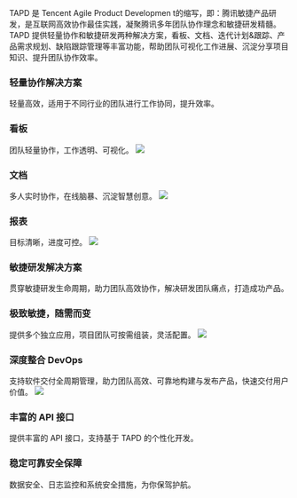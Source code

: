 TAPD 是 Tencent Agile Product Developmen t的缩写，即：腾讯敏捷产品研发，是互联网高效协作最佳实践，凝聚腾讯多年团队协作理念和敏捷研发精髓。 
TAPD 提供轻量协作和敏捷研发两种解决方案，看板、文档、迭代计划&跟踪、产品需求规划、缺陷跟踪管理等丰富功能，帮助团队可视化工作进展、沉淀分享项目知识、提升团队协作效率。 

### 轻量协作解决方案
轻量高效，适用于不同行业的团队进行工作协同，提升效率。

### 看板
团队轻量协作，工作透明、可视化。
![](https://main.qcloudimg.com/raw/ccacafa838f04b0d0813eaf62144c779.png)

### 文档
多人实时协作，在线脑暴、沉淀智慧创意。
![](https://main.qcloudimg.com/raw/9876750339fc3d80b8bea537cd77fe4e.png)

### 报表
目标清晰，进度可控。
![](https://main.qcloudimg.com/raw/49bac09fcdf490a35707f32f92f04c16.png)

### 敏捷研发解决方案
贯穿敏捷研发生命周期，助力团队高效协作，解决研发团队痛点，打造成功产品。

### 极致敏捷，随需而变
提供多个独立应用，项目团队可按需组装，灵活配置。
![](https://main.qcloudimg.com/raw/31091c5ef28a59e36c5c0c21da447106.png)

### 深度整合 DevOps
支持软件交付全周期管理，助力团队高效、可靠地构建与发布产品，快速交付用户价值。
![](https://main.qcloudimg.com/raw/4160e99953026b97d207784e40493ba9.png)

### 丰富的 API 接口
提供丰富的 API 接口，支持基于 TAPD 的个性化开发。

### 稳定可靠安全保障
数据安全、日志监控和系统安全措施，为你保驾护航。